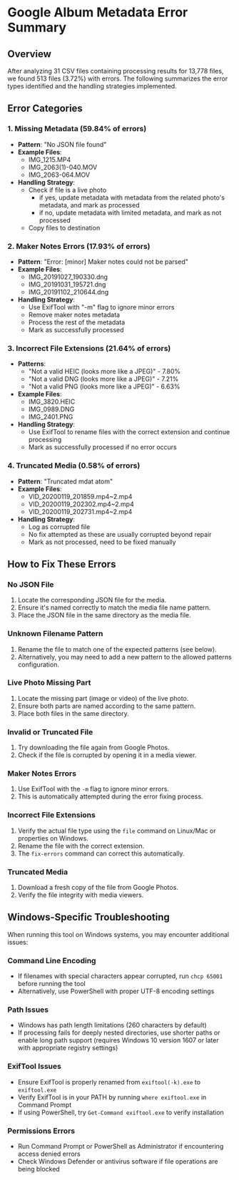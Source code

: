 # Google Album Metadata Error Summary

## Overview

After analyzing 31 CSV files containing processing results for 13,778 files, we found 513 files (3.72%) with errors. The following summarizes the error types identified and the handling strategies implemented.

## Error Categories

### 1. Missing Metadata (59.84% of errors)
- **Pattern**: "No JSON file found"
- **Example Files**: 
  - IMG_1215.MP4
  - IMG_2063(1)-040.MOV
  - IMG_2063-064.MOV
- **Handling Strategy**: 
  - Check if file is a live photo
    - if yes, update metadata with metadata from the related photo's metadata, and mark as processed
    - if no, update metadata with limited metadata, and mark as not processed
  - Copy files to destination

### 2. Maker Notes Errors (17.93% of errors)
- **Pattern**: "Error: [minor] Maker notes could not be parsed"
- **Example Files**:
  - IMG_20191027_190330.dng
  - IMG_20191031_195721.dng
  - IMG_20191102_210644.dng
- **Handling Strategy**:
  - Use ExifTool with "-m" flag to ignore minor errors
  - Remove maker notes metadata
  - Process the rest of the metadata
  - Mark as successfully processed

### 3. Incorrect File Extensions (21.64% of errors)
- **Patterns**:
  - "Not a valid HEIC (looks more like a JPEG)" - 7.80%
  - "Not a valid DNG (looks more like a JPEG)" - 7.21%
  - "Not a valid PNG (looks more like a JPEG)" - 6.63%
- **Example Files**:
  - IMG_3820.HEIC
  - IMG_0989.DNG
  - IMG_2401.PNG
- **Handling Strategy**:
  - Use ExifTool to rename files with the correct extension and continue processing
  - Mark as successfully processed if no error occurs

### 4. Truncated Media (0.58% of errors)
- **Pattern**: "Truncated mdat atom"
- **Example Files**:
  - VID_20200119_201859.mp4~2.mp4
  - VID_20200119_202302.mp4~2.mp4
  - VID_20200119_202731.mp4~2.mp4
- **Handling Strategy**:
  - Log as corrupted file
  - No fix attempted as these are usually corrupted beyond repair
  - Mark as not processed, need to be fixed manually

## How to Fix These Errors

### No JSON File
1. Locate the corresponding JSON file for the media.
2. Ensure it's named correctly to match the media file name pattern.
3. Place the JSON file in the same directory as the media file.

### Unknown Filename Pattern
1. Rename the file to match one of the expected patterns (see below).
2. Alternatively, you may need to add a new pattern to the allowed patterns configuration.

### Live Photo Missing Part
1. Locate the missing part (image or video) of the live photo.
2. Ensure both parts are named according to the same pattern.
3. Place both files in the same directory.

### Invalid or Truncated File
1. Try downloading the file again from Google Photos.
2. Check if the file is corrupted by opening it in a media viewer.

### Maker Notes Errors
1. Use ExifTool with the `-m` flag to ignore minor errors.
2. This is automatically attempted during the error fixing process.

### Incorrect File Extensions
1. Verify the actual file type using the `file` command on Linux/Mac or properties on Windows.
2. Rename the file with the correct extension.
3. The `fix-errors` command can correct this automatically.

### Truncated Media
1. Download a fresh copy of the file from Google Photos.
2. Verify the file integrity with media viewers.

## Windows-Specific Troubleshooting

When running this tool on Windows systems, you may encounter additional issues:

### Command Line Encoding
- If filenames with special characters appear corrupted, run `chcp 65001` before running the tool
- Alternatively, use PowerShell with proper UTF-8 encoding settings

### Path Issues
- Windows has path length limitations (260 characters by default)
- If processing fails for deeply nested directories, use shorter paths or enable long path support
  (requires Windows 10 version 1607 or later with appropriate registry settings)

### ExifTool Issues
- Ensure ExifTool is properly renamed from `exiftool(-k).exe` to `exiftool.exe`
- Verify ExifTool is in your PATH by running `where exiftool.exe` in Command Prompt
- If using PowerShell, try `Get-Command exiftool.exe` to verify installation

### Permissions Errors
- Run Command Prompt or PowerShell as Administrator if encountering access denied errors
- Check Windows Defender or antivirus software if file operations are being blocked
